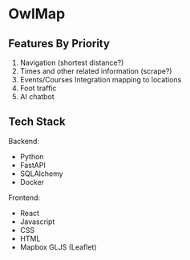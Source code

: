 # OwlMap

## Features By Priority

1. Navigation (shortest distance?)
2. Times and other related information (scrape?)
3. Events/Courses Integration mapping to locations
4. Foot traffic
5. AI chatbot

## Tech Stack

Backend:
  - Python
  - FastAPI
  - SQLAlchemy
  - Docker

Frontend:
  - React
  - Javascript
  - CSS
  - HTML
  - Mapbox GLJS (Leaflet)